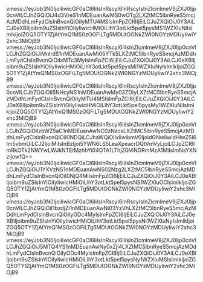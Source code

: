 vmess://eyJob3N0IjoiIiwicGF0aCI6IiIsInRscyI6InRscyIsInZlcmlmeV9jZXJ0Ijp0cnVlLCJhZGQiOiJ4d3VreS1nMDEuanAwMS0wOTg2LXZtMC5lbnRyeS5mcjAzMDdhLmFydCIsInBvcnQiOiIyMTU4MSIsImFpZCI6IjEiLCJuZXQiOiJ0Y3AiLCJ0eXBlIjoibm9uZSIsInYiOiIyIiwicHMiOiLlhY3otLkt5pel5pysMS1WZXIuNiIsImlkIjoiZGQ5OTY1ZjAtYmQ1MS0zOGFiLTg5MDUtOGNkZWI0NGYzMDUyIiwiY2xhc3MiOjB9
vmess://eyJob3N0IjoiIiwicGF0aCI6IiIsInRscyI6IiIsInZlcmlmeV9jZXJ0Ijp0cnVlLCJhZGQiOiJiMnlrdS1nMDEuanAwMi05YTk5LXZtMC5lbnRyeS5mcjAzMDdhLmFydCIsInBvcnQiOiIxMTc3MyIsImFpZCI6IjEiLCJuZXQiOiJ0Y3AiLCJ0eXBlIjoibm9uZSIsInYiOiIyIiwicHMiOiLlhY3otLkt5pel5pysMi1WZXIuNyIsImlkIjoiZGQ5OTY1ZjAtYmQ1MS0zOGFiLTg5MDUtOGNkZWI0NGYzMDUyIiwiY2xhc3MiOjB9
vmess://eyJob3N0IjoiIiwicGF0aCI6IiIsInRscyI6InRscyIsInZlcmlmeV9jZXJ0Ijp0cnVlLCJhZGQiOiI5NHcyNS1nMDEuanAwMy03ZDIyLXZtMC5lbnRyeS5mcjAzMDdhLmFydCIsInBvcnQiOiIyMTU4MSIsImFpZCI6IjEiLCJuZXQiOiJ0Y3AiLCJ0eXBlIjoibm9uZSIsInYiOiIyIiwicHMiOiLlhY3otLkt5pel5pysMy1WZXIuNiIsImlkIjoiZGQ5OTY1ZjAtYmQ1MS0zOGFiLTg5MDUtOGNkZWI0NGYzMDUyIiwiY2xhc3MiOjB9
vmess://eyJob3N0IjoiIiwicGF0aCI6IiIsInRscyI6IiIsInZlcmlmeV9jZXJ0Ijp0cnVlLCJhZGQiOiIzbWZ5aC1nMDEuanAwNC0zNzcxLXZtMC5lbnRyeS5mcjAzMDdhLmFydCIsInBvcnQiOiI0NDQiLCJhaWQiOiIxIiwibmV0IjoidGNwIiwidHlwZSI6Im5vbmUiLCJ2IjoiMiIsInBzIjoi5YWN6LS5LeaXpeacrDQtVmVyLjciLCJpZCI6ImRkOTk2NWYwLWJkNTEtMzhhYi04OTA1LThjZGViNDRmMzA1MiIsImNsYXNzIjowfQ==
vmess://eyJob3N0IjoiIiwicGF0aCI6IiIsInRscyI6IiIsInZlcmlmeV9jZXJ0Ijp0cnVlLCJhZGQiOiJ1YXVzNS1nMDEuanAwNS02Nzg2LXZtMC5lbnRyeS5mcjAzMDdhLmFydCIsInBvcnQiOiI0NjQ4MiIsImFpZCI6IjEiLCJuZXQiOiJ0Y3AiLCJ0eXBlIjoibm9uZSIsInYiOiIyIiwicHMiOiLlhY3otLkt5pel5pysNS1WZXIuOCIsImlkIjoiZGQ5OTY1ZjAtYmQ1MS0zOGFiLTg5MDUtOGNkZWI0NGYzMDUyIiwiY2xhc3MiOjB9
vmess://eyJob3N0IjoiIiwicGF0aCI6IiIsInRscyI6InRscyIsInZlcmlmeV9jZXJ0Ijp0cnVlLCJhZGQiOiI1bzdjZi1nMDEuanAwNi03YzVhLXZtMC5lbnRyeS5mcjAzMDdhLmFydCIsInBvcnQiOiIyODc4MyIsImFpZCI6IjEiLCJuZXQiOiJ0Y3AiLCJ0eXBlIjoibm9uZSIsInYiOiIyIiwicHMiOiLlhY3otLkt5pel5pysNi1WZXIuNyIsImlkIjoiZGQ5OTY1ZjAtYmQ1MS0zOGFiLTg5MDUtOGNkZWI0NGYzMDUyIiwiY2xhc3MiOjB9
vmess://eyJob3N0IjoiIiwicGF0aCI6IiIsInRscyI6IiIsInZlcmlmeV9jZXJ0Ijp0cnVlLCJhZGQiOiJ5MTQ4YS1nMDEuanAwNy0xZjI4LXZtMC5lbnRyeS5mcjAzMDdhLmFydCIsInBvcnQiOiIyODc4MyIsImFpZCI6IjEiLCJuZXQiOiJ0Y3AiLCJ0eXBlIjoibm9uZSIsInYiOiIyIiwicHMiOiLlhY3otLkt5pel5pysNy1WZXIuMSIsImlkIjoiZGQ5OTY1ZjAtYmQ1MS0zOGFiLTg5MDUtOGNkZWI0NGYzMDUyIiwiY2xhc3MiOjB9
